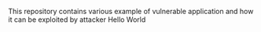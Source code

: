 This repository contains various example of vulnerable application and how it can be exploited by attacker
Hello World
